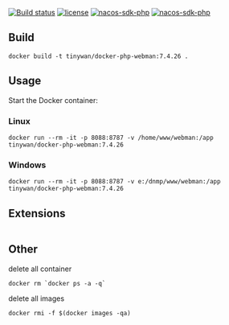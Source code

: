 [![Build status](https://github.com/Tinywan/docker-php-webman/workflows/Docker/badge.svg)]()
[![license](https://img.shields.io/github/license/Tinywan/docker-php-webman)]()
[![nacos-sdk-php](https://img.shields.io/github/last-commit/tinywan/docker-php-webman/main)]()
[![nacos-sdk-php](https://img.shields.io/github/v/tag/tinywan/docker-php-webman?color=ff69b4)]()

## Build

```
docker build -t tinywan/docker-php-webman:7.4.26 .
```
## Usage

Start the Docker container:

### Linux

```
docker run --rm -it -p 8088:8787 -v /home/www/webman:/app tinywan/docker-php-webman:7.4.26
```

### Windows

```
docker run --rm -it -p 8088:8787 -v e:/dnmp/www/webman:/app tinywan/docker-php-webman:7.4.26
```
## Extensions

```

```
## Other 

delete all container
```
docker rm `docker ps -a -q`
```

delete all images
```
docker rmi -f $(docker images -qa)
```




